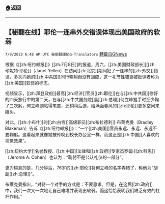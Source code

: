 ###  [:house:返回](README.md)
---


## 【秘翻在线】耶伦一连串外交错误体现出美国政府的软弱
`7/9/2023 6:48 AM UTC 秘密翻譯組G-Translators` [轉載自GNews](https://gnews.org/articles/1447820)

根据《[[zh:纽约邮报]]》[[zh:7月8日]]的报道，周六，[[zh:美国财政部长]][[zh:珍妮特·耶伦]]（Janet Yellen）在访问[[zh:北京]]期间犯了一连串的[[zh:外交]]错误，多次向她的[[zh:中共国]]同行鞠躬而没有回应，这一礼节性错误被批评者称为[[zh:美国]]软弱的标志。

视频显示，[[zh:拜登政府]]最高[[zh:经济]]官员[[zh:耶伦]]在与[[zh:中共国]]修好的四天旅行中的第二天，在与[[zh:中共国务院]]副[[zh:总理]]何立峰握手时至少鞠了三次躬，何立峰则站得笔直，还稍稍后退，给满面春风的[[zh:耶伦]]更多空间来磕头。

对此，[[zh:小布什]]的[[zh:白宫]]高级职员[[zh:布拉德利]]·布莱克曼（Bradley Blakeman）告诉《[[zh:纽约邮报]]》：“一个[[zh:美国]]官员永远、永远、永远不要鞠躬。这看起来就像她被传唤到校长办公室一样，而这正是[[zh:中国]]人喜欢的视觉效果”。

[[zh:纽约大学]]名誉教授、[[zh:中国]]法律和[[zh:政府]]专家杰罗姆·[[zh:科恩]]（Jerome A. Cohen）也认为：“鞠躬不是公认礼仪的一部分”。

更为尴尬的是，几分钟后，76岁的[[zh:耶伦]]将何立峰的名字弄错了，称他为“胡副[[zh:总理]]”。

布莱克曼指出，“对待一个对手的方式是：不要恳求。但是，在这届[[zh:政府]]中，我们一次又一次地让自己难堪并表现出软弱。而这恰恰表明我们缺乏有效的杠杆作用。”
